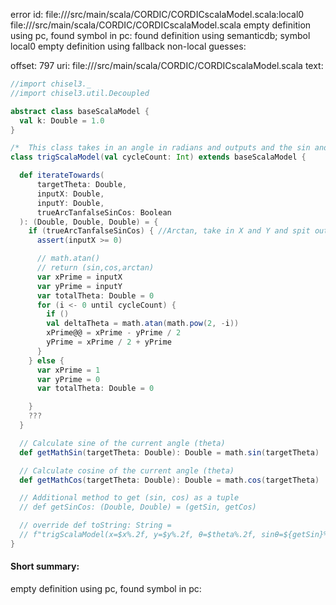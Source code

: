 error id: file://<WORKSPACE>/src/main/scala/CORDIC/CORDICscalaModel.scala:local0
file://<WORKSPACE>/src/main/scala/CORDIC/CORDICscalaModel.scala
empty definition using pc, found symbol in pc: 
found definition using semanticdb; symbol local0
empty definition using fallback
non-local guesses:

offset: 797
uri: file://<WORKSPACE>/src/main/scala/CORDIC/CORDICscalaModel.scala
text:
```scala
//import chisel3._
//import chisel3.util.Decoupled

abstract class baseScalaModel {
  val k: Double = 1.0
}

/*  This class takes in an angle in radians and outputs and the sin and cosine of the angle*/
class trigScalaModel(val cycleCount: Int) extends baseScalaModel {

  def iterateTowards(
      targetTheta: Double,
      inputX: Double,
      inputY: Double,
      trueArcTanfalseSinCos: Boolean
  ): (Double, Double, Double) = {
    if (trueArcTanfalseSinCos) { //Arctan, take in X and Y and spit out angle
      assert(inputX >= 0)

      // math.atan()
      // return (sin,cos,arctan)
      var xPrime = inputX
      var yPrime = inputY
      var totalTheta: Double = 0
      for (i <- 0 until cycleCount) {
        if ()
        val deltaTheta = math.atan(math.pow(2, -i))
        xPrime@@ = xPrime - yPrime / 2
        yPrime = xPrime / 2 + yPrime
      }
    } else {
      var xPrime = 1
      var yPrime = 0
      var totalTheta: Double = 0

    }
    ???
  }

  // Calculate sine of the current angle (theta)
  def getMathSin(targetTheta: Double): Double = math.sin(targetTheta)

  // Calculate cosine of the current angle (theta)
  def getMathCos(targetTheta: Double): Double = math.cos(targetTheta)

  // Additional method to get (sin, cos) as a tuple
  // def getSinCos: (Double, Double) = (getSin, getCos)

  // override def toString: String =
  // f"trigScalaModel(x=$x%.2f, y=$y%.2f, θ=$theta%.2f, sinθ=${getSin}%.2f, cosθ=${getCos}%.2f, cycles=$cycleCount)"
}

```


#### Short summary: 

empty definition using pc, found symbol in pc: 